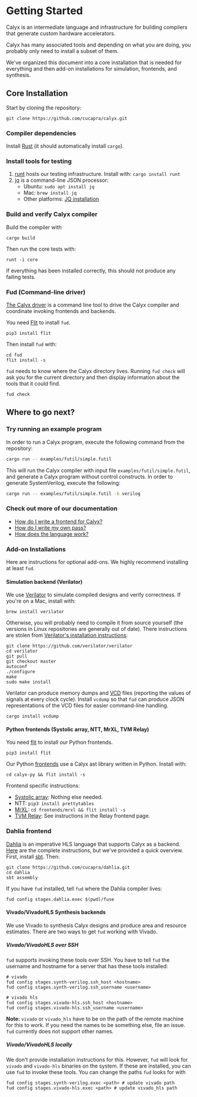# Getting Started

Calyx is an intermediate language and infrastructure for building compilers
that generate custom hardware accelerators.

Calyx has many associated tools and depending on what you are doing, you
probably only need to install a subset of them.

We've organized this document into a core installation that is needed for everything
and then add-on installations for simulation, frontends, and synthesis.

## Core Installation

Start by cloning the repository:
```
git clone https://github.com/cucapra/calyx.git
```

### Compiler dependencies
Install [Rust][rust] (it should automatically install `cargo`).

### Install tools for testing
  1. [runt][] hosts our testing infrastructure. Install with:
  `cargo install runt`
  2. [jq][] is a command-line JSON processor:
     * Ubuntu: `sudo apt install jq`
     * Mac: `brew install jq`
     * Other platforms: [JQ installation][jq-install]

### Build and verify Calyx compiler
Build the compiler with
```
cargo build
```
Then run the core tests with:
```
runt -i core
```

If everything has been installed correctly, this should not produce any failing
tests.

### Fud (Command-line driver)
[The Calyx driver](./tools/fud.md) is a command line tool to drive the Calyx
compiler and coordinate invoking frontends and backends.

You need [Flit][flit] to install `fud`.
```
pip3 install flit
```

Then install `fud` with:
```
cd fud
flit install -s
```

`fud` needs to know where the Calyx directory lives. Running `fud check` will ask you
for the current directory and then display information about the tools that it could find.
```
fud check
```


## Where to go next?

### Try running an example program

In order to run a Calyx program, execute the following command from the repository:

```bash
cargo run -- examples/futil/simple.futil
```

This will run the Calyx compiler with input file `examples/futil/simple.futil`,
and generate a Calyx program without control constructs.
In order to generate SystemVerilog, execute the following:

```bash
cargo run -- examples/futil/simple.futil -b verilog
```

### Check out more of our documentation
 - [How do I write a frontend for Calyx?](./tutorial/frontend-tut.md)
 - [How do I write my own pass?](./compiler-docs.md)
 - [How does the language work?](./tutorial/language-tut.md)


### Add-on Installations
Here are instructions for optional add-ons. We highly recommend installing at least `fud`.

#### Simulation backend (Verilator)
We use [Verilator][verilator] to simulate compiled designs and verify correctness. If you're on a Mac,
install with:
```
brew install verilator
```

Otherwise, you will probably need to compile it from source yourself (the versions in Linux repositories are generally out of date).
There instructions are stolen from [Verilator's installation instructions][verilator-install]:
```
git clone https://github.com/verilator/verilator
cd verilator
git pull
git checkout master
autoconf
./configure
make
sudo make install
```

Verilator can produce memory dumps and [VCD][] files (reporting the values of signals at every clock cycle).
Install `vcdump` so that `fud` can produce JSON representations of the VCD files for easier command-line
handling.
```
cargo install vcdump
```

#### Python frontends (Systolic array, NTT, MrXL, TVM Relay)
You need [flit][] to install our Python frontends.
```
pip3 install flit
```

Our Python [frontends][frontends] use a Calyx ast library written in Python. Install with:
```
cd calyx-py && flit install -s
```

Frontend specific instructions:
 - [Systolic array](./frontends/systolic-array.md):
 Nothing else needed.
 - NTT: `pip3 install prettytables`
 - [MrXL](./frontends/mrxl.md): `cd frontends/mrxl && flit install -s`
 - [TVM Relay](./frontends/tvm-relay.md): See instructions in the Relay frontend page.

### Dahlia frontend
[Dahlia][dahlia] is an imperative HLS language that supports Calyx as a backend.
[Here][dahlia-install] are the complete instructions, but we've provided a quick overview.
First, install [sbt][].
Then:
```
git clone https://github.com/cucapra/dahlia.git
cd dahlia
sbt assembly
```

If you have `fud` installed, tell `fud` where the Dahlia compiler lives:
```
fud config stages.dahlia.exec $(pwd)/fuse
```

#### Vivado/VivadoHLS Synthesis backends
We use Vivado to synthesis Calyx designs and produce area and resource estimates.
There are two ways to get `fud` working with Vivado.

##### Vivado/VivadoHLS over SSH
`fud` supports invoking these tools over SSH. You have to tell `fud` the username and hostname
for a server that has these tools installed:
```
# vivado
fud config stages.synth-verilog.ssh_host <hostname>
fud config stages.synth-verilog.ssh_username <username>

# vivado hls
fud config stages.vivado-hls.ssh_host <hostname>
fud config stages.vivado-hls.ssh_username <username>
```

**Note:** `vivado` or `vivado_hls` have to be on the path of the remote machine for this
to work. If you need the names to be something else, file an issue. `fud` currently does
not support other names.

##### Vivado/VivadoHLS locally
We don't provide installation instructions for this. However, `fud` will look for
`vivado` and `vivado-hls` binaries on the system. If these are installed, you can
use `fud` to invoke these tools. You can change the paths `fud` looks for with
```
fud config stages.synth-verilog.exec <path> # update vivado path
fud config stages.vivado-hls.exec <path> # update vivado_hls path
```

[rust]: https://doc.rust-lang.org/cargo/getting-started/installation.html
[runt]: https://github.com/rachitnigam/runt
[vcdump]: https://github.com/sgpthomas/vcdump
[verilator]: https://www.veripool.org/wiki/verilator
[verilator-install]: https://www.veripool.org/projects/verilator/wiki/Installing
[jq]: https://stedolan.github.io/jq/
[jq-install]: https://stedolan.github.io/jq/
[frontends]: ./frontends/index.md
[calyx-py]: ./calyx-py.md
[flit]: https://flit.readthedocs.io/en/latest/
[vcd]: https://en.wikipedia.org/wiki/Value_change_dump
[dahlia]: https://github.com/cucapra/dahlia
[dahlia-install]: https://github.com/cucapra/dahlia#set-it-up
[sbt]: https://www.scala-sbt.org/download.html
